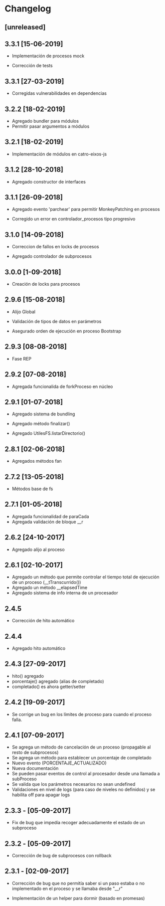 # Changelog

## [unreleased]

## 3.3.1 [15-06-2019]

- Implementación de procesos mock

- Corrección de tests

## 3.3.1 [27-03-2019]

- Corregidas vulnerabilidades en dependencias

## 3.2.2 [18-02-2019]

- Agregado bundler para módulos
- Permitir pasar argumentos a módulos


## 3.2.1 [18-02-2019]

- Implementación de módulos en catro-eixos-js

## 3.1.2 [28-10-2018]

- Agregado constructor de interfaces 

## 3.1.1 [26-09-2018]

- Agregado evento 'parchear' para permitir MonkeyPatching en procesos

- Corregido un error en controlador_procesos tipo progresivo

## 3.1.0 [14-09-2018]

- Correccion de fallos en locks de procesos

- Agregado controlador de subprocesos

## 3.0.0 [1-09-2018]

- Creación de locks para procesos

## 2.9.6 [15-08-2018]

- Alijo Global

- Validación de tipos de datos en parámetros

- Asegurado orden de ejecución en proceso Bootstrap

## 2.9.3 [08-08-2018]

- Fase REP 

## 2.9.2 [07-08-2018]

- Agregada funcionalida de forkProceso en núcleo

## 2.9.1 [01-07-2018]

- Agregado sistema de bundling 

- Agregado método finalizar()

- Agregado UtilesFS.listarDirectorio()

## 2.8.1 [02-06-2018]

- Agregados métodos fan

## 2.7.2 [13-05-2018]

- Métodos base de fs

## 2.7.1 [01-05-2018]

- Agregada funcionalidad de paraCada
- Agregada validación de bloque __r

## 2.6.2 [24-10-2017]

- Agregado alijo al proceso

## 2.6.1 [02-10-2017]

- Agregado un método que permite controlar el tiempo total
  de ejecución de un proceso (__tTranscurrido())
- Agregado un método __elapsedTime
- Agregado sistema de info interna de un procesador

## 2.4.5
- Corrección de hito automático

## 2.4.4
- Agregado hito automático

## 2.4.3 [27-09-2017]

- hito() agregado
- porcentaje() agregado (alias de completado)
- completado() es ahora getter/setter

## 2.4.2 [19-09-2017]

- Se corrige un bug en los límites de proceso para cuando el proceso falla.

## 2.4.1 [07-09-2017]

- Se agrega un método de cancelación de un proceso (propagable al resto de subprocesos)
- Se agrega un método para establecer un porcentaje de completado
- Nuevo evento (PORCENTAJE_ACTUALIZADO) 
- Nueva documentación
- Se pueden pasar eventos de control al procesador desde una llamada a subProceso
- Se valida que los parámetros necesarios no sean undefined
- Validaciones en nivel de logs (para caso de niveles no definidos) y se habilita off para apagar logs

## 2.3.3 - [05-09-2017]

- Fix de bug que impedía recoger adecuadamente el estado de un subproceso

## 2.3.2 - [05-09-2017]

- Corrección de bug de subprocesos con rollback

## 2.3.1 - [02-09-2017]

- Corrección de bug que no permitía saber si un paso estaba o no implementado en el proceso y se llamaba desde "\__r"

- Implementación de un helper para dormir (basado en promesas)



